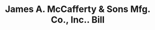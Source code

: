---
doi: 10.7916/D82N6D9G
date_other: '1938'
date_other_textual: '1938'
form: printed ephemera
genre:
- Invoices
name:
- James A. McCafferty & Sons Mfg. Co., Inc.
object_in_context_url: https://biggert.cul.columbia.edu/items/view/ave_biggert_00858
subject_hierarchical_geographic:
- New York, New York, United States
subject_name:
- James A. McCafferty & Sons Mfg. Co., Inc.
title: James A. McCafferty & Sons Mfg. Co., Inc.. Bill
sort_title: James A. McCafferty & Sons Mfg. Co., Inc.. Bill
call_number: ave_biggert_00858
coordinates:
- 40.69277777777778,-73.99027777777778
pid: ave_biggert_00858
identifiers: ave_biggert_00858
thumbnail: false
permalink: /biggert/ave_biggert_00858/
layout: iiif-image-page
---